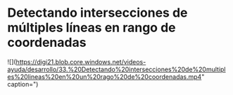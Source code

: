 # Detectando intersecciones de múltiples líneas en rango de coordenadas

![](https://digi21.blob.core.windows.net/videos-ayuda/desarrollo/33.%20Detectando%20intersecciones%20de%20multiples%20lineas%20en%20un%20rago%20de%20coordenadas.mp4" caption=")

